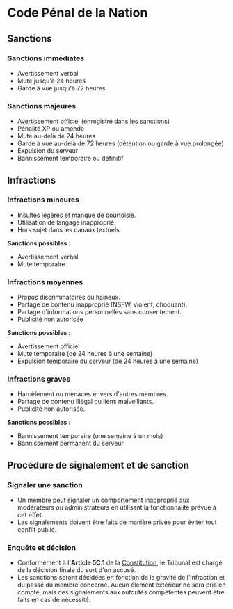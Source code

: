 # Code Pénal de la Nation

## Sanctions

### Sanctions immédiates

- Avertissement verbal
- Mute jusqu'à 24 heures
- Garde à vue jusqu'à 72 heures

### Sanctions majeures

- Avertissement officiel (enregistré dans les sanctions)
- Pénalité XP ou amende
- Mute au-delà de 24 heures
- Garde à vue au-delà de 72 heures (détention ou garde à vue prolongée)
- Expulsion du serveur
- Bannissement temporaire ou définitif

## Infractions

### Infractions mineures
- Insultes légères et manque de courtoisie.
- Utilisation de langage inapproprié.
- Hors sujet dans les canaux textuels.

**Sanctions possibles :**
- Avertissement verbal
- Mute temporaire

### Infractions moyennes
- Propos discriminatoires ou haineux.
- Partage de contenu inapproprié (NSFW, violent, choquant).
- Partage d'informations personnelles sans consentement.
- Publicité non autorisée

**Sanctions possibles :**
- Avertissement officiel
- Mute temporaire (de 24 heures à une semaine)
- Expulsion temporaire du serveur (de 24 heures à une semaine)

### Infractions graves
- Harcèlement ou menaces envers d'autres membres.
- Partage de contenu illégal ou liens malveillants.
- Publicité non autorisée.

**Sanctions possibles :**
- Bannissement temporaire (une semaine à un mois)
- Bannissement permanent du serveur

## Procédure de signalement et de sanction

### Signaler une sanction
- Un membre peut signaler un comportement inapproprié aux modérateurs ou administrateurs en utilisant la fonctionnalité prévue à cet effet.
- Les signalements doivent être faits de manière privée pour éviter tout conflit public.

### Enquête et décision
- Conformément à l'**Article 5C.1** de la [Constitution](/page/constitution), le Tribunal est chargé de la décision finale du sort d'un accusé.
- Les sanctions seront décidées en fonction de la gravité de l'infraction et du passé du membre concerné. Aucun élément extérieur ne sera pris en compte, mais des signalements aux autorités compétentes peuvent être faits en cas de nécessité.